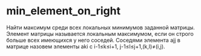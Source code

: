 # min_element_on_right
Найти максимум среди всех локальных минимумов заданной матрицы. Элемент матрицы называется локальным максимумом, если он строго больше всех имеющихся у него соседей. 
Соседями элемента ajj в матрице назовем элементы aki  с i-1≤k≤i+1, j-1≤l≤j+1,(k,l)≠(i,j).
